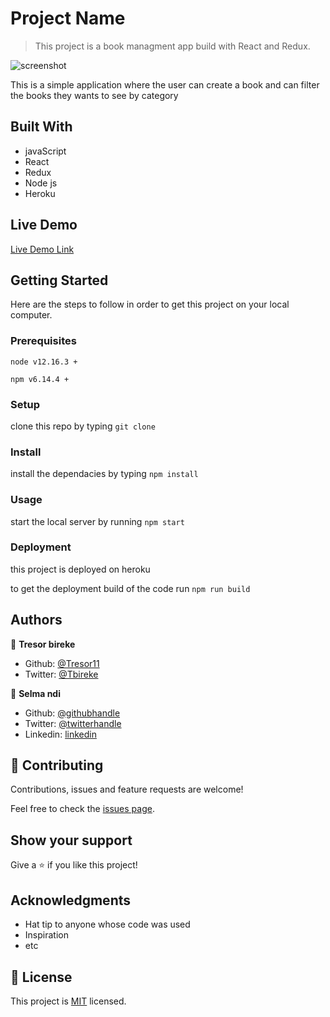 # Project Name

> This project is a book managment app build with React and Redux.

![screenshot](./bookstore.png)

This is a simple application where the user can create a book and can filter the books they wants to see by category

## Built With

- javaScript
- React
- Redux
- Node js
- Heroku

## Live Demo

[Live Demo Link](https://breact-bookstore-app.herokuapp.com/)

## Getting Started

Here are the steps to follow in order to get this project on your local computer.

### Prerequisites

`node v12.16.3 +`

`npm v6.14.4 +`

### Setup

clone this repo by typing `git clone`

### Install

install the dependacies by typing `npm install`

### Usage

start the local server by running `npm start`

### Deployment

this project is deployed on heroku

to get the deployment build of the code run `npm run build`

## Authors

👤 **Tresor bireke**

- Github: [@Tresor11](https://github.com/Tresor11)
- Twitter: [@Tbireke](https://twitter.com/Tbireke)

👤 **Selma ndi**

- Github: [@githubhandle](https://github.com/Datagirlcmr)
- Twitter: [@twitterhandle](https://twitter.com/SelmaNdi)
- Linkedin: [linkedin](https://www.linkedin.com/in/selma-ndi-datagirl-imba-8976ab32/)

## 🤝 Contributing

Contributions, issues and feature requests are welcome!

Feel free to check the [issues page](issues/).

## Show your support

Give a ⭐️ if you like this project!

## Acknowledgments

- Hat tip to anyone whose code was used
- Inspiration
- etc

## 📝 License

This project is [MIT](lic.url) licensed.

